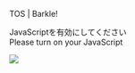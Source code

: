 TOS | Barkle!

JavaScriptを有効にしてください  
Please turn on your JavaScript

![](/static-assets/splash.png?1728586569334)